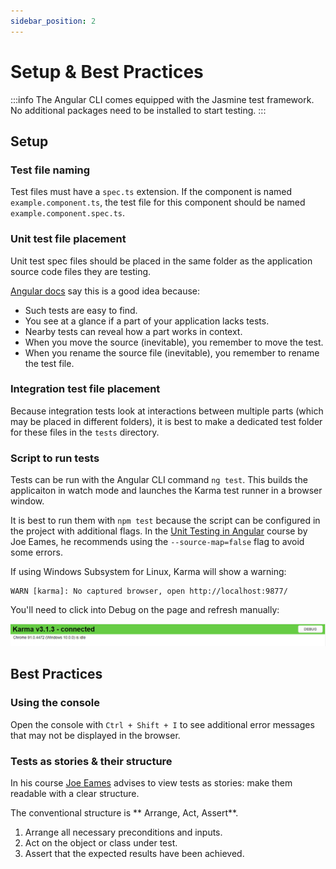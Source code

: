 ```yaml
---
sidebar_position: 2
---
```

# Setup & Best Practices

:::info
The Angular CLI comes equipped with the Jasmine test framework.
No additional packages need to be installed to start testing.
:::

## Setup

### Test file naming

Test files must have a ``spec.ts`` extension. If the component is named ``example.component.ts``, the test file for this component should be named ``example.component.spec.ts``.

### Unit test file placement

Unit test spec files should be placed in the same folder as the application source code files they are testing.

[Angular docs](https://angular.io/guide/testing#place-your-spec-file-next-to-the-file-it-tests) say this is a good idea because:
* Such tests are easy to find.
* You see at a glance if a part of your application lacks tests.
* Nearby tests can reveal how a part works in context.
* When you move the source (inevitable), you remember to move the test.
* When you rename the source file (inevitable), you remember to rename the test file.

### Integration test file placement

Because integration tests look at interactions between multiple parts (which may be placed in different folders), it is best to make a dedicated test folder for these files in the `tests` directory.

### Script to run tests

Tests can be run with the Angular CLI command `ng test`. This builds the applicaiton in watch mode and launches the Karma test runner in a browser window.

It is best to run them with `npm test` because the script can be configured in the project with additional flags. In the [Unit Testing in Angular](https://app.pluralsight.com/library/courses/unit-testing-angular) course by Joe Eames, he recommends using the `--source-map=false` flag to avoid some errors.

If using Windows Subsystem for Linux, Karma will show a warning:

```
WARN [karma]: No captured browser, open http://localhost:9877/
```

You'll need to click into Debug on the page and refresh manually:

![WSL Karma](../static//img/wsl-karma-launch.png)

## Best Practices

### Using the console

Open the console with `Ctrl + Shift + I` to see additional error messages that may not be displayed in the browser.

### Tests as stories & their structure

In his course [Joe Eames](https://app.pluralsight.com/library/courses/unit-testing-angular) advises to view tests as stories: make them readable with a clear structure.

The conventional structure is ** Arrange, Act, Assert**.

1. Arrange all necessary preconditions and inputs.
2. Act on the object or class under test.
3. Assert that the expected results have been achieved.




